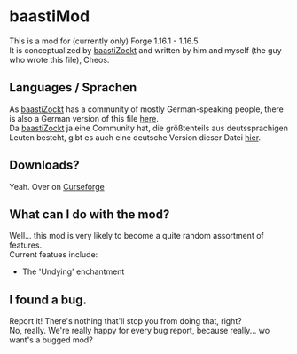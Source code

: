 # baastiMod

This is a mod for (currently only) Forge 1.16.1 - 1.16.5<br>
It is conceptualized by [baastiZockt](https://www.youtube.com/c/baastiZockt/) and written by him and myself (the guy who wrote this file), Cheos.

## Languages / Sprachen

As [baastiZockt](https://www.youtube.com/c/baastiZockt/) has a community of mostly German-speaking people, there is also a German version of this file [here](README_GERMAN.md).<br>
Da [baastiZockt](https://www.youtube.com/c/baastiZockt/) ja eine Community hat, die größtenteils aus deutssprachigen Leuten besteht, gibt es auch eine deutsche Version dieser Datei [hier](README_GERMAN.md).

## Downloads?

Yeah. Over on [Curseforge](https://well.i.didnt.actually/create/a/curseforge-project/yet)

## What can I do with the mod?

Well... this mod is very likely to become a quite random assortment of features.<br>
Current featues include:
* The 'Undying' enchantment

## I found a bug.

Report it! There's nothing that'll stop you from doing that, right?<br>
No, really. We're really happy for every bug report, because really... wo want's a bugged mod?

